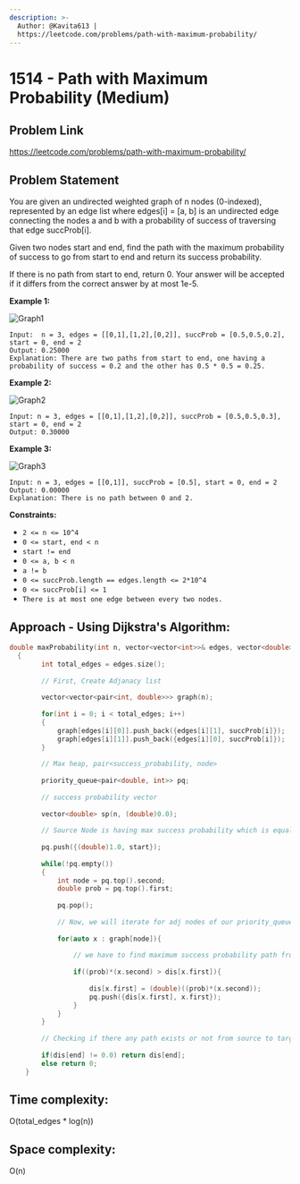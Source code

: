 ```yaml
---
description: >-
  Author: @Kavita613 |
  https://leetcode.com/problems/path-with-maximum-probability/
---
```


# 1514 - Path with Maximum Probability (Medium)

## Problem Link

https://leetcode.com/problems/path-with-maximum-probability/

## Problem Statement

You are given an undirected weighted graph of n nodes (0-indexed), represented by an edge list where edges[i] = [a, b] is an undirected edge connecting the nodes a and b with a probability of success of traversing that edge succProb[i].

Given two nodes start and end, find the path with the maximum probability of success to go from start to end and return its success probability.

If there is no path from start to end, return 0. Your answer will be accepted if it differs from the correct answer by at most 1e-5.



**Example 1:**   
 
<img src = "https://assets.leetcode.com/uploads/2019/09/20/1558_ex1.png" alt = "Graph1" />    

```
Input:  n = 3, edges = [[0,1],[1,2],[0,2]], succProb = [0.5,0.5,0.2], start = 0, end = 2
Output: 0.25000
Explanation: There are two paths from start to end, one having a probability of success = 0.2 and the other has 0.5 * 0.5 = 0.25.
```

**Example 2:**   

<img src = "https://assets.leetcode.com/uploads/2019/09/20/1558_ex2.png" alt = "Graph2" />

```
Input: n = 3, edges = [[0,1],[1,2],[0,2]], succProb = [0.5,0.5,0.3], start = 0, end = 2
Output: 0.30000
```

**Example 3:**    

<img src = "https://assets.leetcode.com/uploads/2019/09/20/1558_ex3.png" alt = "Graph3" />

```
Input: n = 3, edges = [[0,1]], succProb = [0.5], start = 0, end = 2  
Output: 0.00000  
Explanation: There is no path between 0 and 2.  
```

**Constraints:**

* `2 <= n <= 10^4`
* `0 <= start, end < n`
* `start != end`  
* `0 <= a, b < n`
* `a != b`  
* `0 <= succProb.length == edges.length <= 2*10^4`
* `0 <= succProb[i] <= 1`
* `There is at most one edge between every two nodes.`

## Approach - Using Dijkstra's Algorithm:   

<Tabs>

<TabItem value="cpp" label="C++">
<SolutionAuthor name="@Kavita613"/>

```cpp
double maxProbability(int n, vector<vector<int>>& edges, vector<double>& succProb, int start, int end) 
  {    
        int total_edges = edges.size();  
  
        // First, Create Adjanacy list   
  
        vector<vector<pair<int, double>>> graph(n);    
        
        for(int i = 0; i < total_edges; i++)
        {
            graph[edges[i][0]].push_back({edges[i][1], succProb[i]});
            graph[edges[i][1]].push_back({edges[i][0], succProb[i]});
        }
        
        // Max heap, pair<success_probability, node>     
  
        priority_queue<pair<double, int>> pq;       
           
        // success probability vector     
  
        vector<double> sp(n, (double)0.0);       
        
        // Source Node is having max success probability which is equal to 1   
  
        pq.push({(double)1.0, start});      
        
        while(!pq.empty())
        {
            int node = pq.top().second;
            double prob = pq.top().first;
            
            pq.pop();
            
            // Now, we will iterate for adj nodes of our priority_queue's top node
            
            for(auto x : graph[node]){    
                
                // we have to find maximum success probability path from source to target   
  
                if((prob)*(x.second) > dis[x.first]){   
                    
                    dis[x.first] = (double)((prob)*(x.second));
                    pq.push({dis[x.first], x.first});
                }
            }
        }
        
        // Checking if there any path exists or not from source to target node
        
        if(dis[end] != 0.0) return dis[end];   
        else return 0;
    }
```

</TabItem>

</Tabs>

## Time complexity:    

O(total_edges * log(n))  
  
## Space complexity:
O(n)
